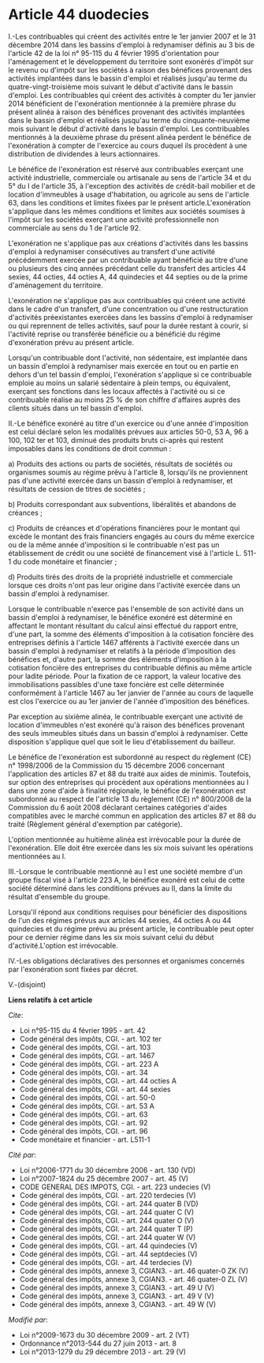 # Article 44 duodecies

I.-Les contribuables qui créent des activités entre le 1er janvier 2007 et le 31 décembre 2014 dans les bassins d'emploi à
redynamiser définis au 3 bis de l'article 42 de la loi n° 95-115 du 4 février 1995 d'orientation pour l'aménagement et le
développement du territoire sont exonérés d'impôt sur le revenu ou d'impôt sur les sociétés à raison des bénéfices provenant
des activités implantées dans le bassin d'emploi et réalisés jusqu'au terme du quatre-vingt-troisième mois suivant le début
d'activité dans le bassin d'emploi. Les contribuables qui créent des activités à compter du 1er janvier 2014 bénéficient de
l'exonération mentionnée à la première phrase du présent alinéa à raison des bénéfices provenant des activités implantées
dans le bassin d'emploi et réalisés jusqu'au terme du cinquante-neuvième mois suivant le début d'activité dans le bassin
d'emploi. Les contribuables mentionnés à la deuxième phrase du présent alinéa perdent le bénéfice de l'exonération à compter
de l'exercice au cours duquel ils procèdent à une distribution de dividendes à leurs actionnaires.

Le bénéfice de l'exonération est réservé aux contribuables exerçant une activité industrielle, commerciale ou artisanale au
sens de l'article 34 et du 5° du I de l'article 35, à l'exception des activités de crédit-bail mobilier et de location
d'immeubles à usage d'habitation, ou agricole au sens de l'article 63, dans les conditions et limites fixées par le présent
article.L'exonération s'applique dans les mêmes conditions et limites aux sociétés soumises à l'impôt sur les sociétés
exerçant une activité professionnelle non commerciale au sens du 1 de l'article 92.

L'exonération ne s'applique pas aux créations d'activités dans les bassins d'emploi à redynamiser consécutives au transfert
d'une activité précédemment exercée par un contribuable ayant bénéficié au titre d'une ou plusieurs des cinq années précédant
celle du transfert des articles 44 sexies, 44 octies, 44 octies A, 44 quindecies et 44 septies ou de la prime d'aménagement
du territoire.

L'exonération ne s'applique pas aux contribuables qui créent une activité dans le cadre d'un transfert, d'une concentration
ou d'une restructuration d'activités préexistantes exercées dans les bassins d'emploi à redynamiser ou qui reprennent de
telles activités, sauf pour la durée restant à courir, si l'activité reprise ou transférée bénéficie ou a bénéficié du régime
d'exonération prévu au présent article. 

Lorsqu'un contribuable dont l'activité, non sédentaire, est implantée dans un bassin d'emploi à redynamiser mais exercée en
tout ou en partie en dehors d'un tel bassin d'emploi, l'exonération s'applique si ce contribuable emploie au moins un salarié
sédentaire à plein temps, ou équivalent, exerçant ses fonctions dans les locaux affectés à l'activité ou si ce contribuable
réalise au moins 25 % de son chiffre d'affaires auprès des clients situés dans un tel bassin d'emploi. 

II.-Le bénéfice exonéré au titre d'un exercice ou d'une année d'imposition est celui déclaré selon les modalités prévues aux
articles 50-0, 53 A, 96 à 100, 102 ter et 103, diminué des produits bruts ci-après qui restent imposables dans les conditions
de droit commun : 

a) Produits des actions ou parts de sociétés, résultats de sociétés ou organismes soumis au régime prévu à l'article 8,
lorsqu'ils ne proviennent pas d'une activité exercée dans un bassin d'emploi à redynamiser, et résultats de cession de titres
de sociétés ; 

b) Produits correspondant aux subventions, libéralités et abandons de créances ; 

c) Produits de créances et d'opérations financières pour le montant qui excède le montant des frais financiers engagés au
cours du même exercice ou de la même année d'imposition si le contribuable n'est pas un établissement de crédit ou une
société de financement visé à l'article L. 511-1 du code monétaire et financier ; 

d) Produits tirés des droits de la propriété industrielle et commerciale lorsque ces droits n'ont pas leur origine dans
l'activité exercée dans un bassin d'emploi à redynamiser. 

Lorsque le contribuable n'exerce pas l'ensemble de son activité dans un bassin d'emploi à redynamiser, le bénéfice exonéré
est déterminé en affectant le montant résultant du calcul ainsi effectué du rapport entre, d'une part, la somme des éléments
d'imposition à la cotisation foncière des entreprises définis à l'article 1467 afférents à l'activité exercée dans un bassin
d'emploi à redynamiser et relatifs à la période d'imposition des bénéfices et, d'autre part, la somme des éléments
d'imposition à la cotisation foncière des entreprises du contribuable définis au même article pour ladite période. Pour la
fixation de ce rapport, la valeur locative des immobilisations passibles d'une taxe foncière est celle déterminée
conformément à l'article 1467 au 1er janvier de l'année au cours de laquelle est clos l'exercice ou au 1er janvier de l'année
d'imposition des bénéfices. 

Par exception au sixième alinéa, le contribuable exerçant une activité de location d'immeubles n'est exonéré qu'à raison des
bénéfices provenant des seuls immeubles situés dans un bassin d'emploi à redynamiser. Cette disposition s'applique quel que
soit le lieu d'établissement du bailleur. 

Le bénéfice de l'exonération est subordonné au respect du règlement (CE) n° 1998/2006 de la Commission du 15 décembre 2006
concernant l'application des articles 87 et 88 du traité aux aides de minimis. Toutefois, sur option des entreprises qui
procèdent aux opérations mentionnées au I dans une zone d'aide à finalité régionale, le bénéfice de l'exonération est
subordonné au respect de l'article 13 du règlement (CE) n° 800/2008 de la Commission du 6 août 2008 déclarant certaines
catégories d'aides compatibles avec le marché commun en application des articles 87 et 88 du traité (Règlement général
d'exemption par catégorie).

L'option mentionnée au huitième alinéa est irrévocable pour la durée de l'exonération. Elle doit être exercée dans les six
mois suivant les opérations mentionnées au I. 

III.-Lorsque le contribuable mentionné au I est une société membre d'un groupe fiscal visé à l'article 223 A, le bénéfice
exonéré est celui de cette société déterminé dans les conditions prévues au II, dans la limite du résultat d'ensemble du
groupe. 

Lorsqu'il répond aux conditions requises pour bénéficier des dispositions de l'un des régimes prévus aux articles 44 sexies,
44 octies A ou 44 quindecies et du régime prévu au présent article, le contribuable peut opter pour ce dernier régime dans
les six mois suivant celui du début d'activité.L'option est irrévocable. 

IV.-Les obligations déclaratives des personnes et organismes concernés par l'exonération sont fixées par décret.

V.-(disjoint)

**Liens relatifs à cet article**

_Cite_:

  - Loi n°95-115 du 4 février 1995 - art. 42
  - Code général des impôts, CGI. - art. 102 ter
  - Code général des impôts, CGI. - art. 103
  - Code général des impôts, CGI. - art. 1467
  - Code général des impôts, CGI. - art. 223 A
  - Code général des impôts, CGI. - art. 34
  - Code général des impôts, CGI. - art. 44 octies A
  - Code général des impôts, CGI. - art. 44 sexies
  - Code général des impôts, CGI. - art. 50-0
  - Code général des impôts, CGI. - art. 53 A
  - Code général des impôts, CGI. - art. 63
  - Code général des impôts, CGI. - art. 92
  - Code général des impôts, CGI. - art. 96
  - Code monétaire et financier - art. L511-1

_Cité par_:

  - Loi n°2006-1771 du 30 décembre 2006 - art. 130 (VD)
  - Loi n°2007-1824 du 25 décembre 2007 - art. 45 (V)
  - CODE GENERAL DES IMPOTS, CGI. - art. 223 undecies (V)
  - Code général des impôts, CGI. - art. 220 terdecies (V)
  - Code général des impôts, CGI. - art. 244 quater B (VD)
  - Code général des impôts, CGI. - art. 244 quater C (V)
  - Code général des impôts, CGI. - art. 244 quater O (V)
  - Code général des impôts, CGI. - art. 244 quater T (P)
  - Code général des impôts, CGI. - art. 244 quater W (V)
  - Code général des impôts, CGI. - art. 44 quindecies (V)
  - Code général des impôts, CGI. - art. 44 septdecies (V)
  - Code général des impôts, CGI. - art. 44 terdecies (V)
  - Code général des impôts, annexe 3, CGIAN3. - art. 46 quater-0 ZK (V)
  - Code général des impôts, annexe 3, CGIAN3. - art. 46 quater-0 ZL (V)
  - Code général des impôts, annexe 3, CGIAN3. - art. 49 U (V)
  - Code général des impôts, annexe 3, CGIAN3. - art. 49 V (V)
  - Code général des impôts, annexe 3, CGIAN3. - art. 49 W (V)

_Modifié par_:

  - Loi n°2009-1673 du 30 décembre 2009 - art. 2 (VT)
  - Ordonnance n°2013-544 du 27 juin 2013 - art. 8
  - Loi n°2013-1279 du 29 décembre 2013 - art. 29 (V)
